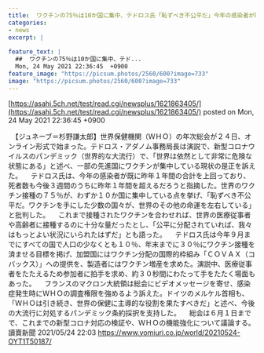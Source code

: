 ```yaml
---
title:  ワクチンの75％は10か国に集中、テドロス氏「恥ずべき不公平だ」今年の感染者が既に昨年1年間の合計を上回る  
categories:
- news
excerpt: |
  
feature_text: |
  ##  ワクチンの75％は10か国に集中、テド...
  Mon, 24 May 2021 22:36:45  +0900
feature_image: "https://picsum.photos/2560/600?image=733"
image: "https://picsum.photos/2560/600?image=733"
---
```


[https://asahi.5ch.net/test/read.cgi/newsplus/1621863405/](https://asahi.5ch.net/test/read.cgi/newsplus/1621863405/)
posted on Mon, 24 May 2021 22:36:45  +0900

<!--more-->

　【ジュネーブ＝杉野謙太郎】世界保健機関（ＷＨＯ）の年次総会が２４日、オンライン形式で始まった。テドロス・アダノム事務局長は演説で、新型コロナウイルスのパンデミック（世界的な大流行）で、「世界は依然として非常に危険な状態にある」と述べ、一部の先進国にワクチンが集中している現状の是正を訴えた。 　テドロス氏は、今年の感染者が既に昨年１年間の合計を上回っており、死者数も今後３週間のうちに昨年１年間を超えるだろうと指摘した。世界のワクチン接種の７５％が、わずか１０か国に集中している点を挙げ、「恥ずべき不公平だ。ワクチンを手にした少数の国々が、世界のその他の命運を左右している」と批判した。 　これまで接種されたワクチンを合わせれば、世界の医療従事者や高齢者に接種するのに十分な量だったとし、「公平に分配されていれば、我々はもっとよい状況にいられたはずだ」とも語った。 　テドロス氏は今年９月までにすべての国で人口の少なくとも１０％、年末までに３０％にワクチン接種を済ませる目標を掲げ、加盟国にはワクチン分配の国際的枠組み「ＣＯＶＡＸ（コバックス）」への提供を、製造者にはワクチン増産を求めた。演説中、医療従事者をたたえるため参加者に拍手を求め、約３０秒間にわたって手をたたく場面もあった。 　フランスのマクロン大統領は総会にビデオメッセージを寄せ、感染症発生時にＷＨＯの調査権限を強めるよう訴えた。ドイツのメルケル首相も、「ＷＨＯは引き続き、世界の保健に主導的な役割を果たすべきだ」と述べ、今後の大流行に対処するパンデミック条約採択を支持した。 　総会は６月１日までで、これまでの新型コロナ対応の検証や、ＷＨＯの機能強化について議論する。 讀賣新聞 2021/05/24 22:03 https://www.yomiuri.co.jp/world/20210524-OYT1T50187/
